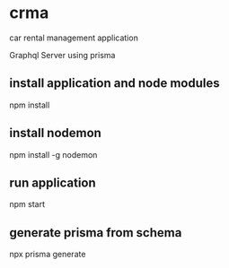 # crma
car rental management application


Graphql Server using prisma

## install application and node modules

npm install

## install nodemon

npm install -g nodemon

## run application

npm start

## generate prisma from schema

npx prisma generate
